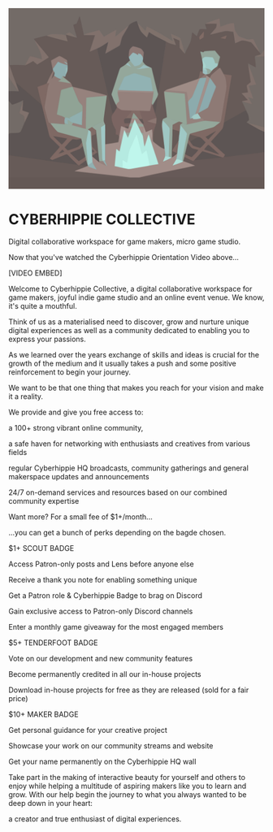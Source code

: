![](/forest-A4.png)

# CYBERHIPPIE COLLECTIVE
Digital collaborative workspace for game makers, micro game studio.

Now that you've watched the Cyberhippie Orientation Video above...

[VIDEO EMBED]

Welcome to Cyberhippie Collective, a digital collaborative workspace for game makers, joyful indie game studio and an online event venue. We know, it's quite a mouthful.

Think of us as a materialised need to discover, grow and nurture unique digital experiences as well as a community dedicated to enabling you to express your passions. 

As we learned over the years exchange of skills and ideas is crucial for the growth of the medium and it usually takes a push and some positive reinforcement to begin your journey. 

We want to be that one thing that makes you reach for your vision and make it a reality.

We provide and give you free access to:

a 100+ strong vibrant online community, 

a safe haven for networking with enthusiasts and creatives from various fields

regular Cyberhippie HQ broadcasts, community gatherings and general makerspace updates and announcements

24/7 on-demand services and resources based on our combined community expertise

Want more? For a small fee of $1+/month...

...you can get a bunch of perks depending on the bagde chosen.

$1+ SCOUT BADGE

Access Patron-only posts and Lens before anyone else

Receive a thank you note for enabling something unique

Get a Patron role & Cyberhippie Badge to brag on Discord

Gain exclusive access to Patron-only Discord channels

Enter a monthly game giveaway for the most engaged members

$5+ TENDERFOOT BADGE

Vote on our development and new community features

Become permanently credited in all our in-house projects

Download in-house projects for free as they are released (sold for a fair price)

$10+ MAKER BADGE

Get personal guidance for your creative project

Showcase your work on our community streams and website 

Get your name permanently on the Cyberhippie HQ wall

Take part in the making of interactive beauty for yourself and others to enjoy while helping a multitude of aspiring makers like you to learn and grow. With our help begin the journey to what you always wanted to be deep down in your heart: 

a creator and true enthusiast of digital experiences.

